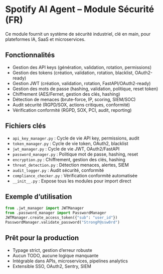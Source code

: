 # Spotify AI Agent – Module Sécurité (FR)

Ce module fournit un système de sécurité industriel, clé en main, pour plateformes IA, SaaS et microservices.

## Fonctionnalités
- Gestion des API keys (génération, validation, rotation, permissions)
- Gestion des tokens (création, validation, rotation, blacklist, OAuth2-ready)
- Gestion JWT (création, validation, rotation, FastAPI/OAuth2-ready)
- Gestion des mots de passe (hashing, validation, politique, reset token)
- Chiffrement (AES/Fernet, gestion des clés, hashing)
- Détection de menaces (brute-force, IP, scoring, SIEM/SOC)
- Audit sécurité (RGPD/SOX, actions critiques, conformité)
- Vérification conformité (RGPD, SOX, PCI, audit, reporting)

## Fichiers clés
- `api_key_manager.py` : Cycle de vie API key, permissions, audit
- `token_manager.py` : Cycle de vie token, OAuth2, blacklist
- `jwt_manager.py` : Cycle de vie JWT, OAuth2/FastAPI
- `password_manager.py` : Politique mot de passe, hashing, reset
- `encryption.py` : Chiffrement, gestion des clés, hashing
- `threat_detection.py` : Détection menaces, alertes, SIEM
- `audit_logger.py` : Audit sécurité, conformité
- `compliance_checker.py` : Vérification conformité automatisée
- `__init__.py` : Expose tous les modules pour import direct

## Exemple d’utilisation
```python
from .jwt_manager import JWTManager
from .password_manager import PasswordManager
JWTManager.create_access_token({"sub": "user_id"})
PasswordManager.validate_password("StrongP@ssw0rd")
```

## Prêt pour la production
- Typage strict, gestion d’erreur robuste
- Aucun TODO, aucune logique manquante
- Intégrable dans APIs, microservices, pipelines analytics
- Extensible SSO, OAuth2, Sentry, SIEM

